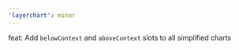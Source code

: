 ```yaml
---
'layerchart': minor
---
```


feat: Add `belowContext` and `aboveContext` slots to all simplified charts
